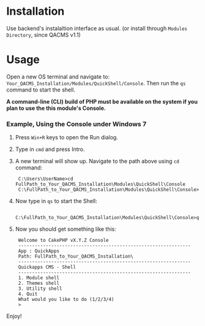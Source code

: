 # Installation
Use backend's instalaltion interface as usual. (or install through `Modules Directory`, since QACMS v1.1)


# Usage
Open a new OS terminal and navigate to: `Your_QACMS_Installation/Modules/QuickShell/Console`.
Then run the `qs` command to start the shell.


**A command-line (CLI) build of PHP must be available on the system if you plan to use the this module's Console.**


### Example, Using the Console under Windows 7

1. Press `Win+R` keys to open the Run dialog. 
2. Type in `cmd` and press Intro.
3. A new terminal will show up. Navigate to the path above using `cd` command:


        C:\Users\UserName>cd FullPath_to_Your_QACMS_Installation\Modules\QuickShell\Console
        C:\FullPath_to_Your_QACMS_Installation\Modules\QuickShell\Console>

	
4. Now type in `qs` to start the Shell:


        C:\FullPath_to_Your_QACMS_Installation\Modules\QuickShell\Console>qs

	
5. Now you should get something like this:


        Welcome to CakePHP vX.Y.Z Console
        ---------------------------------------------------------------
        App : QuickApps
        Path: FullPath_to_Your_QACMS_Installation\
        ---------------------------------------------------------------
        Quickapps CMS - Shell
        ---------------------------------------------------------------
        1. Module shell
        2. Themes shell
        3. Utility shell
        4. Quit
        What would you like to do (1/2/3/4)
        >
	

Enjoy!